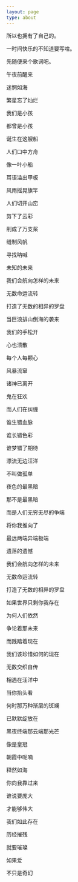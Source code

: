 ```yaml
---
layout: page
type: about
---
```


所以也拥有了自己的。

一时间快乐的不知道要写啥。

先随便来个歌词吧。

午夜前醒来

迷惘如海

繁星忘了灿烂

我们是小孩

都曾是小孩

诞生在这艘船

人们口中方舟

像一叶小船

耳语溢出甲板

风雨摇晃旗竿

人们切开山峦

剪下了云彩

削成了万支桨

缝制风帆

寻找呐喊

未知的未来

我们会航向怎样的未来

无数命运流转

打造了无数的相异的罗盘

当巨浪排山倒海的袭来

我们的手松开

心也溃散

每个人每颗心

风暴流窜

诸神已离开

鬼在狂欢

而人们在纠缠

谁生错血脉

谁长错色彩

谁梦错了期待

漂流无边汪洋

不叫做孤单

夜色的最黑暗

那不是最黑暗

而是人们无穷无尽的争端

将你我推向了

最远两端异端极端

遗落的遗憾

我们会航向怎样的未来

无数命运流转

打造了无数的相异的罗盘

如果世界只剩你我存在

为何人们依然

争论着那未来

而践踏着现在

我们该珍惜如何的现在

无数交织自传

相遇在汪洋中

当你抬头看

何时那万种渐层的斑斓

已默默绽放在

黑夜终端那云端那光芒

像是皇冠

朝霞中呢喃

释然如海

你向我靠过来

谁说要庞大

才能够伟大

我们如此存在

历经摧残

就要璀璨

如果爱

不只是奇幻
